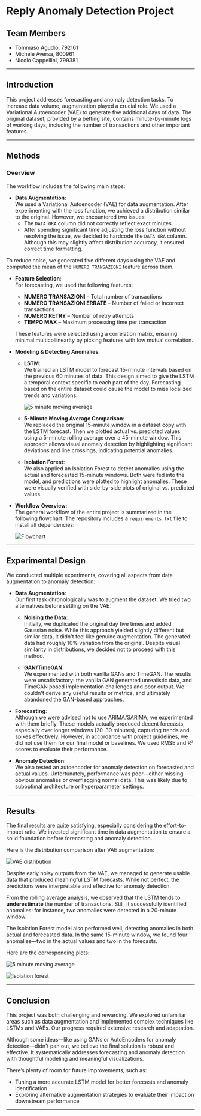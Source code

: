# **Reply Anomaly Detection Project**

## **Team Members**
- Tommaso Agudio, 792161  
- Michele Aversa, 800961  
- Nicolò Cappellini, 799381  

---

## **Introduction**

This project addresses forecasting and anomaly detection tasks. To increase data volume, augmentation played a crucial role. We used a Variational Autoencoder (VAE) to generate five additional days of data. The original dataset, provided by a betting site, contains minute-by-minute logs of working days, including the number of transactions and other important features.

---

## **Methods**

### **Overview**

The workflow includes the following main steps:

- **Data Augmentation**:  
  We used a Variational Autoencoder (VAE) for data augmentation. After experimenting with the loss function, we achieved a distribution similar to the original. However, we encountered two issues:
  - The `DATA ORA` column did not correctly reflect exact minutes.
  - After spending significant time adjusting the loss function without resolving the issue, we decided to hardcode the `DATA ORA` column. Although this may slightly affect distribution accuracy, it ensured correct time formatting.

To reduce noise, we generated five different days using the VAE and computed the mean of the `NUMERO TRANSAZIONI` feature across them.

- **Feature Selection**:  
  For forecasting, we used the following features:
  - **NUMERO TRANSAZIONI** – Total number of transactions  
  - **NUMERO TRANSAZIONI ERRATE** – Number of failed or incorrect transactions  
  - **NUMERO RETRY** – Number of retry attempts  
  - **TEMPO MAX** – Maximum processing time per transaction  

  These features were selected using a correlation matrix, ensuring minimal multicollinearity by picking features with low mutual correlation.

- **Modeling & Detecting Anomalies**:

  - **LSTM**:  
    We trained an LSTM model to forecast 15-minute intervals based on the previous 60 minutes of data. This design aimed to give the LSTM a temporal context specific to each part of the day. Forecasting based on the entire dataset could cause the model to miss localized trends and variations.

    ![5 minute moving average](images/output.png)

  - **5-Minute Moving Average Comparison**:  
    We replaced the original 15-minute window in a dataset copy with the LSTM forecast. Then we plotted actual vs. predicted values using a 5-minute rolling average over a 45-minute window. This approach allows visual anomaly detection by highlighting significant deviations and line crossings, indicating potential anomalies.

  - **Isolation Forest**:  
    We also applied an Isolation Forest to detect anomalies using the actual and forecasted 15-minute windows. Both were fed into the model, and predictions were plotted to highlight anomalies. These were visually verified with side-by-side plots of original vs. predicted values.

- **Workflow Overview**:  
  The general workflow of the entire project is summarized in the following flowchart. The repository includes a `requirements.txt` file to install all dependencies:

    ![Flowchart](images/TimeSeriesForecasting.png)

---

## **Experimental Design**

We conducted multiple experiments, covering all aspects from data augmentation to anomaly detection:

- **Data Augmentation**:  
  Our first task chronologically was to augment the dataset. We tried two alternatives before settling on the VAE:

  - **Noising the Data**:  
    Initially, we duplicated the original day five times and added Gaussian noise. While this approach yielded slightly different but similar data, it didn't feel like genuine augmentation. The generated data had roughly 10% variation from the original. Despite visual similarity in distributions, we decided not to proceed with this method.

  - **GAN/TimeGAN**:  
    We experimented with both vanilla GANs and TimeGAN. The results were unsatisfactory: the vanilla GAN generated unrealistic data, and TimeGAN posed implementation challenges and poor output. We couldn't derive any useful results or metrics, and ultimately abandoned the GAN-based approaches.

- **Forecasting**:  
  Although we were advised not to use ARIMA/SARIMA, we experimented with them briefly. These models actually produced decent forecasts, especially over longer windows (20–30 minutes), capturing trends and spikes effectively. However, in accordance with project guidelines, we did not use them for our final model or baselines. We used RMSE and R² scores to evaluate their performance.

- **Anomaly Detection**:  
  We also tested an autoencoder for anomaly detection on forecasted and actual values. Unfortunately, performance was poor—either missing obvious anomalies or overflagging normal data. This was likely due to suboptimal architecture or hyperparameter settings.

---

## **Results**

The final results are quite satisfying, especially considering the effort-to-impact ratio. We invested significant time in data augmentation to ensure a solid foundation before forecasting and anomaly detection.

Here is the distribution comparison after VAE augmentation:

![VAE distribution](images/VAE.png)

Despite early noisy outputs from the VAE, we managed to generate usable data that produced meaningful LSTM forecasts. While not perfect, the predictions were interpretable and effective for anomaly detection.

From the rolling average analysis, we observed that the LSTM tends to **underestimate** the number of transactions. Still, it successfully identified anomalies: for instance, two anomalies were detected in a 20-minute window.

The Isolation Forest model also performed well, detecting anomalies in both actual and forecasted data. In the same 15-minute window, we found four anomalies—two in the actual values and two in the forecasts.

Here are the corresponding plots:

![5 minute moving average](images/5min.png)

![Isolation forest](images/IsolationForest.png)

---

## **Conclusion**

This project was both challenging and rewarding. We explored unfamiliar areas such as data augmentation and implemented complex techniques like LSTMs and VAEs. Our progress required extensive research and adaptation.

Although some ideas—like using GANs or AutoEncoders for anomaly detection—didn't pan out, we believe the final solution is robust and effective. It systematically addresses forecasting and anomaly detection with thoughtful modeling and meaningful visualizations.

There’s plenty of room for future improvements, such as:
- Tuning a more accurate LSTM model for better forecasts and anomaly identification  
- Exploring alternative augmentation strategies to evaluate their impact on downstream performance

---


